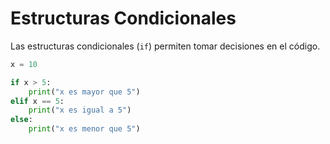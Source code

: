 # Estructuras Condicionales

Las estructuras condicionales (`if`) permiten tomar decisiones en el código.

```python
x = 10

if x > 5:
    print("x es mayor que 5")
elif x == 5:
    print("x es igual a 5")
else:
    print("x es menor que 5")
```
